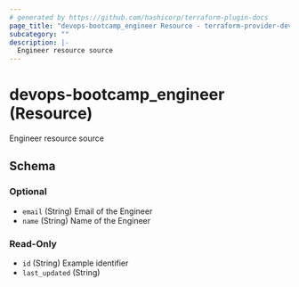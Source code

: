 ```yaml
---
# generated by https://github.com/hashicorp/terraform-plugin-docs
page_title: "devops-bootcamp_engineer Resource - terraform-provider-devops-bootcamp"
subcategory: ""
description: |-
  Engineer resource source
---
```


# devops-bootcamp_engineer (Resource)

Engineer resource source



<!-- schema generated by tfplugindocs -->
## Schema

### Optional

- `email` (String) Email of the Engineer
- `name` (String) Name of the Engineer

### Read-Only

- `id` (String) Example identifier
- `last_updated` (String)
